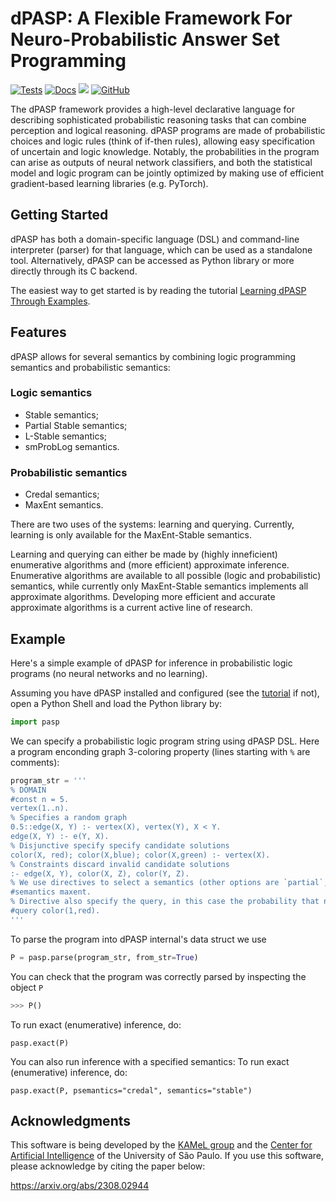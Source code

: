 # dPASP: A Flexible Framework For Neuro-Probabilistic Answer Set Programming

[![Tests](https://github.com/kamel-usp/dpasp/actions/workflows/tests.yml/badge.svg)](https://github.com/kamel-usp/dpasp/actions/workflows/tests.yml)
[![Docs](https://github.com/kamel-usp/dpasp/actions/workflows/docs.yml/badge.svg)](https://github.com/kamel-usp/dpasp/actions/workflows/docs.yml)
[![](https://img.shields.io/badge/docs-master-blue.svg)](https://kamel-usp.github.io/dpasp)
[![GitHub](https://img.shields.io/github/license/kamel-usp/dpasp?color=blue&label=License)](https://github.com/kamel-usp/dpasp/blob/master/LICENSE)


The dPASP framework provides a high-level declarative language for describing
sophisticated probabilistic reasoning tasks that can combine perception and logical reasoning. 
dPASP programs are made of probabilistic choices and logic rules (think of if-then rules), allowing 
easy specification of uncertain and logic knowledge. Notably, the probabilities in the program
can arise as outputs of neural network classifiers, and both the statistical model and logic program can be jointly optimized 
 by making use of efficient gradient-based learning libraries (e.g. PyTorch).

## Getting Started 

dPASP has both a domain-specific language (DSL) and command-line interpreter (parser) for that language, which can be used as
a standalone tool. Alternatively, dPASP can be accessed as Python library or more directly through its C backend.

The easiest way to get started is by reading the tutorial [Learning dPASP Through Examples](http://kamel.ime.usp.br/pages/learn_dpasp).

## Features

dPASP allows for several semantics by combining logic programming semantics and probabilistic semantics:

### Logic semantics

- Stable semantics;
- Partial Stable semantics;
- L-Stable semantics;
- smProbLog semantics.

### Probabilistic semantics

- Credal semantics;
- MaxEnt semantics.

There are two uses of the systems: learning and querying. 
Currently, learning is only available for the MaxEnt-Stable semantics.

Learning and querying can either be made by (highly inneficient) enumerative algorithms and (more efficient) approximate inference.
Enumerative algorithms are available to all possible (logic and probabilistic) semantics, while currently only MaxEnt-Stable semantics implements all approximate algorithms.
Developing more efficient and accurate approximate algorithms is a current active line of research.

## Example

Here's a simple example of dPASP for inference in probabilistic logic programs (no neural networks and no learning). 

Assuming you have dPASP installed and configured (see the [tutorial](http://kamel.ime.usp.br/pages/learn_dpasp) if not), open a Python Shell and load the Python library by:

```python
import pasp
```

We can specify a probabilistic logic program string using dPASP DSL.
Here a program enconding graph 3-coloring property (lines starting with `%` are comments):

``` python
program_str = '''
% DOMAIN
#const n = 5.
vertex(1..n).
% Specifies a random graph
0.5::edge(X, Y) :- vertex(X), vertex(Y), X < Y.
edge(X, Y) :- e(Y, X).
% Disjunctive specify specify candidate solutions 
color(X, red); color(X,blue); color(X,green) :- vertex(X).
% Constraints discard invalid candidate solutions
:- edge(X, Y), color(X, Z), color(Y, Z).
% We use directives to select a semantics (other options are `partial`, `lstable`, `credal`)
#semantics maxent.
% Directive also specify the query, in this case the probability that node 1 is colored red
#query color(1,red).
'''
```

To parse the program into dPASP internal's data struct we use
```python
P = pasp.parse(program_str, from_str=True)
```

You can check that the program was correctly parsed by inspecting the object `P`

```python
>>> P()
```

To run exact (enumerative) inference, do:
```
pasp.exact(P)
```

You can also run inference with a specified semantics:
To run exact (enumerative) inference, do:
```
pasp.exact(P, psemantics="credal", semantics="stable")
```

## Acknowledgments

This software is being developed by the [KAMeL group](https://kamel.ime.usp.br) and the [Center for Artificial Intelligence](https://c4ai.inova.usp.br/) of the University of São Paulo.
If you use this software, please acknowledge by citing the paper below:

  https://arxiv.org/abs/2308.02944
